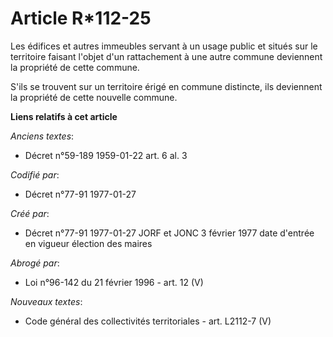 # Article R*112-25

Les édifices et autres immeubles servant à un usage public et situés sur le territoire faisant l'objet d'un rattachement à
une autre commune deviennent la propriété de cette commune. 

S'ils se trouvent sur un territoire érigé en commune distincte, ils deviennent la propriété de cette nouvelle commune.

**Liens relatifs à cet article**

_Anciens textes_:

  - Décret n°59-189 1959-01-22 art. 6 al. 3

_Codifié par_:

  - Décret n°77-91 1977-01-27

_Créé par_:

  - Décret n°77-91 1977-01-27 JORF et JONC 3 février 1977 date d'entrée en vigueur élection des maires

_Abrogé par_:

  - Loi n°96-142 du 21 février 1996 - art. 12 (V)

_Nouveaux textes_:

  - Code général des collectivités territoriales - art. L2112-7 (V)
